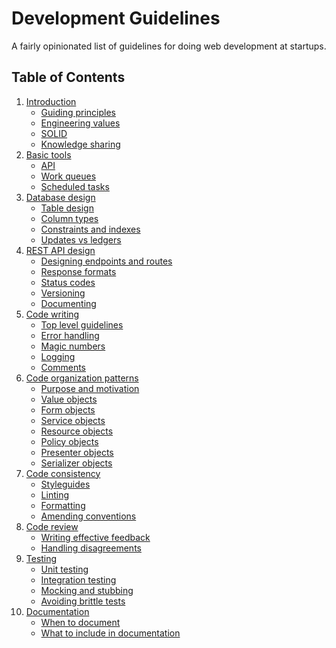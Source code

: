# Development Guidelines

A fairly opinionated list of guidelines for doing web development at
startups.

## Table of Contents

1. [Introduction](introduction/index.md)
    * [Guiding principles](introduction/index.md#guiding-principles)
    * [Engineering values](introduction/index.md#engineering-values)
    * [SOLID](introduction/index.md#solid)
    * [Knowledge sharing](introduction/index.md#knowledge-sharing)
2. [Basic tools](basic-tools/index.md)
    * [API](basic-tools/index.md#api)
    * [Work queues](basic-tools/index.md#work-queues)
    * [Scheduled tasks](basic-tools/index.md#scheduled-tasks)
2. [Database design](database-design/index.md)
    * [Table design](database-design/index.md#table-design)
    * [Column types](database-design/index.md#column-types)
    * [Constraints and indexes](database-design/index.md#constraints-and-indexes)
    * [Updates vs ledgers](database-design/index.md#deletions-and-ledgers)
3. [REST API design](rest-apis/index.md)
    * [Designing endpoints and routes](rest-apis/index.md#designing-endpoints-and-routes)
    * [Response formats](rest-apis/index.md#response-formats)
    * [Status codes](rest-apis/index.md#status-codes)
    * [Versioning](rest-apis/index.md#versioning)
    * [Documenting](rest-apis/index.md#documenting)
4. [Code writing](code-writing/index.md)
    * [Top level guidelines](code-writing/index.md#top-level-guidelines)
    * [Error handling](code-writing/index.md#error-handling)
    * [Magic numbers](code-writing/index.md#magic-numbers)
    * [Logging](code-writing/index.md#logging)
    * [Comments](code-writing/index.md#comments)
4. [Code organization patterns](code-organization-patterns/index.md)
    * [Purpose and motivation](code-organization-patterns/index.md#purpose-and-motivation)
    * [Value objects](code-organization-patterns/index.md#form-objects)
    * [Form objects](code-organization-patterns/index.md#form-objects)
    * [Service objects](code-organization-patterns/index.md#service-objects)
    * [Resource objects](code-organization-patterns/index.md#resource-objects)
    * [Policy objects](code-organization-patterns/index.md#policy-objects)
    * [Presenter objects](code-organization-patterns/index.md#presenter-objects)
    * [Serializer objects](code-organization-patterns/index.md#serializer-objects)
5. [Code consistency]()
    * [Styleguides]()
    * [Linting]()
    * [Formatting]()
    * [Amending conventions]()
6. [Code review]()
    * [Writing effective feedback]()
    * [Handling disagreements]()
7. [Testing]()
    * [Unit testing]()
    * [Integration testing]()
    * [Mocking and stubbing]()
    * [Avoiding brittle tests]()
8. [Documentation]()
    * [When to document]()
    * [What to include in documentation]()
